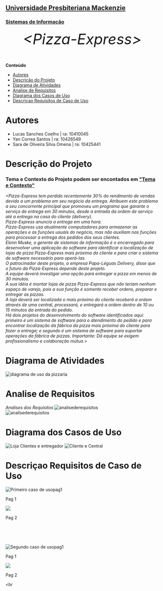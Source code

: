 <h2><a href= "https://www.mackenzie.br">Universidade Presbiteriana Mackenzie</a></h2>
<h3><a href= "https://www.mackenzie.br/graduacao/sao-paulo-higienopolis/sistemas-de-informacao">Sistemas de Informação</a></h3>


<font size="+12"><center>
*&lt;Pizza-Express&gt;*
</center></font>


**Conteúdo**

- [Autores](#autores)
- [Descrição do Projeto](#descrição-do-projeto)
- [Diagrama de Atividades](#diagrama-de-atividades)
- [Analise de Requisitos](#analise-de-requisitos)
- [Diagrama dos Casos de Uso](#diagrama-dos-casos-de-uso)
- [Descriçao Requisitos de Caso de Uso](#descriçao-requisitos-de-caso-de-uso)


# Autores

* Lucas Sanches Coelho | ra: 10410045
* Yan Correa Santos | ra: 10426549
* Sara de Oliveira Silva Omena | ra: 10425441


# Descrição do Projeto

<h3> Tema e Contexto do Projeto podem ser encontados em <a href="arqs/Tema e Contexto do Projeto.pdf">"Tema e Contexto"</a></h3>

*&lt;Pizza-Express tem perdido recentemente 30% do rendimento de vendas
devido a um problema em seu negócio da entrega. Atribuem este
problema a seu concorrente principal que promoveu um programa que
garante o serviço de entrega em 30 minutos, desde a entrada da
ordem de serviço até a entrega na casa do cliente (delivery). <br>
Pizza-Express anuncia a entrega em uma hora. <br>
Pizza-Express usa atualmente computadores para armazenar as
operações e as funções usuais do negócio, mas não auxiliam nas
funções para processar a entrega dos pedidos dos seus clientes. <br>
Elonn Muske, o gerente de sistemas de informação é o encarregado
para desenvolver uma aplicação do software para identificar a
localização de lojas de pizza Pizza-Express mais próxima do cliente
e para criar o sistema de software necessário para operá-las. <br>
O patrocinador deste projeto, a empresa Papa-Léguas Delivery,
disse que o futuro da Pizza-Express depende deste projeto. <br>
A equipe deverá investigar uma opção para entregar a pizza em menos
de 30 minutos.<br>
A sua idéia é montar lojas de pizza Pizza-Express que não teriam
nenhum espaço de varejo, pois a sua função é somente receber
ordens, preparar e entregar as pizzas. <br>
A loja deverá ser localizada o mais próximo do cliente receberá a
ordem através de uma central, processará, e entregará a ordem
dentro de 10 ou 15 minutos da entrada do pedido. <br>
Há dois projetos do desenvolvimento do software identificados
aqui:
primeiro é um sistema de software para o atendimento do pedido e
para encontrar localização da fábrica da pizza mais próxima do
cliente para fazer a entrega; e
segundo é um sistema de software para suportar operações da fábrica
de pizzas.
Importante: Dá equipe se exigem profissionalismo e colaboração
mútua.&gt;*


# Diagrama de Atividades
<img src="arqs/diagramapizza.png" alt="diagrama de uso da pizzaria"></img>

# Analise de Requisitos

*Analises dos Requisitos*
<img src="arqs/fase1.jpeg" alt="analisederequisitos"> </img><br> 
<img src="arqs/fas1.jpeg" alt="analisederequisitos"></img>


# Diagrama dos Casos de Uso

<img src="arqs/loja-entregador-cliente_fase3.jpeg" alt="Loja Clientes e entregador"></img>
<img src="arqs/cliente-central_fase3.jpeg" alt="Cliente e Central"></img>

# Descriçao Requisitos de Caso de Uso

<img src="arqs/primeirocasodeusopag1.png" alt="Primeiro caso de usopag1"><p>Pag 1</p></img>
<img src="arqs/primeirocasodeusopag2.png"><p>Pag 2</p></img>
<br> <br> <br>

<img src="arqs/segundocasodeusopag1.png" alt="Segundo caso de usopag1"><p>Pag 1</p></img>
<img src="arqs/segundocasodeusopag2.png"><p>Pag 2</p> 

<br<br>


